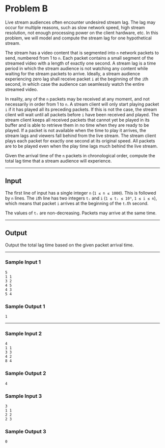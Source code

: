 # Problem B

Live stream audiences often encounter undesired stream lag. The lag may occur for multiple reasons, such as slow network speed, high stream resolution, not enough processing power on the client hardware, etc. In this problem, we will model and compute the stream lag for one hypothetical stream.

The stream has a video content that is segmented into `n` network packets to send, numbered from 1 to `n`. Each packet contains a small segment of the streamed video with a length of exactly one second. A stream lag is a time period in which the stream audience is not watching any content while waiting for the stream packets to arrive. Ideally, a stream audience experiencing zero lag shall receive packet `i` at the beginning of the `i`th second, in which case the audience can seamlessly watch the entire streamed video.

In reality, any of the `n` packets may be received at any moment, and not necessarily in order from 1 to `n`. A stream client will only start playing packet `i` if it has played all its preceding packets. If this is not the case, the stream client will wait until all packets before `i` have been received and played. The stream client keeps all received packets that cannot yet be played in its buffer and is able to retrieve them in no time when they are ready to be played. If a packet is not available when the time to play it arrives, the stream lags and viewers fall behind from the live stream. The stream client plays each packet for exactly one second at its original speed. All packets are to be played even when the play time lags much behind the live stream.

Given the arrival time of the `n` packets in chronological order, compute the total lag time that a stream audience will experience.

---

## Input

The first line of input has a single integer `n` (`1 ≤ n ≤ 1000`).
This is followed by `n` lines. The `i`th line has two integers `tᵢ` and `i` (`1 ≤ tᵢ ≤ 10⁹`, `1 ≤ i ≤ n`), which means that packet `i` arrives at the beginning of the `tᵢ`th second.

The values of `tᵢ` are non-decreasing. Packets may arrive at the same time.

---

## Output

Output the total lag time based on the given packet arrival time.

---

### Sample Input 1
```shell
5
1 1
3 2
4 5
4 3
5 4
```

### Sample Output 1
```shell
1
```
--------
### Sample Input 2
```shell
4
1 1
3 3
4 2
8 4
```
### Sample Output 2
```shell
4
```
### Sample Input 3
```shell
3
1 1
2 2
2 3
```
### Sample Output 3
```shell
0
```
